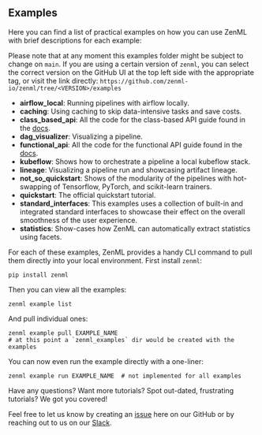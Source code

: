 ## Examples

Here you can find a list of practical examples on how you can use ZenML with brief descriptions for each example:

Please note that at any moment this examples folder might be subject to change on `main`. If you are using a certain version of `zenml`, you can select the correct version on the GitHub UI at the top left side with the appropriate tag, or visit the link directly: `https://github.com/zenml-io/zenml/tree/<VERSION>/examples`

- **airflow_local**: Running pipelines with airflow locally.
- **caching**: Using caching to skip data-intensive tasks and save costs.
- **class_based_api**: All the code for the class-based API guide found in the [docs](https://docs.zenml.io/guides/class-based-api).
- **dag_visualizer**: Visualizing a pipeline.
- **functional_api**: All the code for the functional API guide found in the [docs](https://docs.zenml.io/guides/functional-api).
- **kubeflow**: Shows how to orchestrate a pipeline a local kubeflow stack.
- **lineage**: Visualizing a pipeline run and showcasing artifact lineage.
- **not_so_quickstart**: Shows of the modularity of the pipelines with hot-swapping of Tensorflow, PyTorch, and 
scikit-learn trainers.
- **quickstart**: The official quickstart tutorial.
- **standard_interfaces**: This examples uses a collection of built-in and integrated standard interfaces to showcase 
their effect on the overall smoothness of the user experience.
- **statistics**: Show-cases how ZenML can automatically extract statistics using facets.

For each of these examples, ZenML provides a handy CLI command to pull them directly into your local environment. 
First install `zenml`:

```shell
pip install zenml
```

Then you can view all the examples:

```shell
zenml example list
```

And pull individual ones:

```shell
zenml example pull EXAMPLE_NAME
# at this point a `zenml_examples` dir would be created with the examples
```

You can now even run the example directly with a one-liner:

```shell
zenml example run EXAMPLE_NAME  # not implemented for all examples
```

Have any questions? Want more tutorials? Spot out-dated, frustrating tutorials? We got you covered!

Feel free to let us know by creating an 
[issue](https://github.com/zenml-io/zenml/issues) here on our GitHub or by reaching out to us on our 
[Slack](https://zenml.io/slack-invite/). 